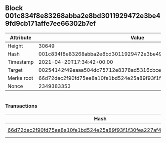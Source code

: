 ## Block 001c834f8e83268abba2e8bd3011929472e3be49fd9cb171affe7ee66302b7ef

Attribute | Value
--- | ---
Height | 30649
Hash | 001c834f8e83268abba2e8bd3011929472e3be49fd9cb171affe7ee66302b7ef
Timestamp | 2021-04-20T17:34:42+00:00
Target | 00254142f49eaaa504dc75712e8378ad5316cbcead634704b3734b6271167cc4
Merke root | 66d72dec2f90fd75ee8a10fe1bd524e25a89f93f1f30fea227af435bef0b9f80
Nonce | 2349383353

```

```

### Transactions

Hash | Amount
--- | ---
[66d72dec2f90fd75ee8a10fe1bd524e25a89f93f1f30fea227af435bef0b9f80](66d72dec2f90fd75ee8a10fe1bd524e25a89f93f1f30fea227af435bef0b9f80.md) | 10.00000000 SKEPTI 

